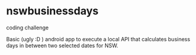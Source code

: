 # nswbusinessdays
coding challenge

Basic (ugly :D ) android app to execute a local API that calculates business days in between two selected dates for NSW.
